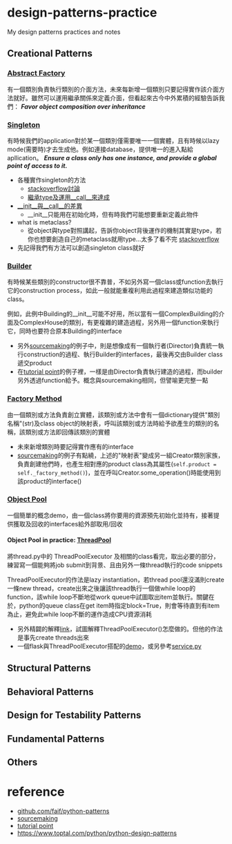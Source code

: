 # design-patterns-practice
My design patterns practices and notes

## Creational Patterns

### [Abstract Factory](creational-patterns/abstract_factory.py)
有一個類別負責執行類別的介面方法，未來每新增一個類別只要記得實作該介面方法就好。雖然可以運用繼承關係來定義介面，但看起來古今中外累積的經驗告訴我們： ***Favor object composition over inheritance***

### [Singleton](creational-patterns/singleton.py)
有時候我們的application對於某一個類別僅需要唯一一個實體，且有時候以lazy mode(需要時)才去生成他。例如連接database，提供唯一的進入點給apllication。 ***Ensure a class only has one instance, and provide a global point of access to it.***
- 各種實作singleton的方法
    - [stackoverflow討論](https://stackoverflow.com/questions/6760685/creating-a-singleton-in-python)
    - [繼承type及運用__call__來達成](https://sourcemaking.com/design_patterns/singleton/python/1)
- [__init__與__call__的差異](https://stackoverflow.com/questions/9663562/what-is-the-difference-between-init-and-call-in-python)
    - __init__只能用在初始化時，但有時我們可能想要重新定義此物件
- what is metaclass?
    - 從object與type對照講起，告訴你object背後運作的機制其實是type，若你也想要創造自己的metaclass就用type...太多了看不完 [stackoverflow](https://stackoverflow.com/a/6581949/8694937)
- 先記得我們有方法可以創造singleton class就好
### [Builder](creational-patterns/builder.py)
有時候某些類別的constructor很不靠普，不如另外寫一個class或function去執行它的construction process，如此一般就能重複利用此過程來建造類似功能的class。

例如，此例中Building的__init__可能不好用，所以當有一個ComplexBuilding的介面及ComplexHouse的類別，有更複雜的建造過程，另外用一個function來執行它，同時也要符合原本Building的interface
- 另外[sourcemaking](https://sourcemaking.com/design_patterns/builder/python/1)的例子中，則是想像成有一個執行者(Director)負責統一執行construction的過程、執行Builder的interfaces，最後再交由Builder class遞交product
- 在[tutorial point](https://www.tutorialspoint.com/python_design_patterns/python_design_patterns_builder.htm)的例子裡，一樣是由Director負責執行建造的過程，而builder另外透過function給予。概念與sourcemaking相同，但譬喻更完整一點
### [Factory Method](creational-patterns/factory_method.py)
由一個類別或方法負責創立實體，該類別或方法中會有一個dictionary提供"類別名稱"(str)及class object的映射表，呼叫該類別或方法時給予欲產生的類別的名稱，該類別或方法即回傳該類別的實體
- 未來新增類別時要記得實作應有的interface
- [sourcemaking](https://sourcemaking.com/design_patterns/factory_method/python/1)的例子有點繞，上述的"映射表"變成另一組Creator類別家族，負責創建他們時，也產生相對應的product class為其屬性(`self.product = self._factory_method()`)，並在呼叫Creator.some_operation()時能使用到該product的interface()
### [Object Pool](creational-patterns/object_pool.py)
一個簡單的概念demo，由一個class將你要用的資源預先初始化並持有，接著提供獲取及回收的interfaces給外部取用/回收

#### Object Pool in practice: [ThreadPool](complex-practice/thread_pool.py)
將thread.py中的 ThreadPoolExecutor 及相關的class看完，取出必要的部分，練習寫一個能夠將job submit到背景、且由另外一條thread執行的code snippets

ThreadPoolExecutor的作法是lazy instantiation，若thread pool還沒滿則create一條new thread，create出來之後讓該thread執行一個做while loop的function，該while loop不斷地從work queue中試圖取出item並執行。關鍵在於，python的queue class在get item時指定block=True，則會等待直到有item為止，避免此while loop不斷的運作造成CPU資源消耗
- 另外精闢的解釋[link](https://www.metachris.com/2016/04/python-threadpool/)，試圖解釋ThreadPoolExecutor()怎麼做的。但他的作法是事先create threads出來
- 一個flask與ThreadPoolExecutor搭配的[demo](https://gist.github.com/arshpreetsingh/006f4fafc7e20e94ad5be99b830a08c7)，或另參考[service.py](complex-practice/service.py)



## Structural Patterns

## Behavioral Patterns

## Design for Testability Patterns

## Fundamental Patterns

## Others


# reference
- [github.com/faif/python-patterns](https://github.com/faif/python-patterns)
- [sourcemaking](https://sourcemaking.com/design_patterns)
- [tutorial point](https://www.tutorialspoint.com/python_design_patterns/index.htm)
- https://www.toptal.com/python/python-design-patterns
